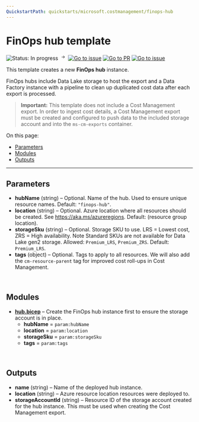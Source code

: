 ```yaml
---
QuickstartPath: quickstarts/microsoft.costmanagement/finops-hub
---
```


# FinOps hub template

![Status: In progress](https://img.shields.io/badge/status-in%20progress-blue) &nbsp;<sup>→</sup>&nbsp;
[![Go to issue](https://img.shields.io/github/issues/detail/state/microsoft/cloud-hubs/1)](https://github.com/microsoft/cloud-hubs/issues/1)
[![Go to PR](https://img.shields.io/github/pulls/detail/state/microsoft/cloud-hubs/21)](https://github.com/microsoft/cloud-hubs/pulls/21)
[![Go to issue](https://img.shields.io/github/issues/detail/state/microsoft/cloud-hubs/23)](https://github.com/microsoft/cloud-hubs/issues/23)

This template creates a new **FinOps hub** instance.

FinOps hubs include Data Lake storage to host the export and a Data Factory instance with a pipeline to clean up duplicated cost data after each export is processed.

> **Important:** This template does not include a Cost Management export. In order to ingest cost details, a Cost Management export must be created and configured to push data to the included storage account and into the `ms-cm-exports` container.

On this page:

- [Parameters](#parameters)
- [Modules](#modules)
- [Outputs](#outputs)

---

## Parameters

- **hubName** (string) – Optional. Name of the hub. Used to ensure unique resource names. Default: `"finops-hub"`.
- **location** (string) – Optional. Azure location where all resources should be created. See https://aka.ms/azureregions. Default: (resource group location).
- **storageSku** (string) – Optional. Storage SKU to use. LRS = Lowest cost, ZRS = High availability. Note Standard SKUs are not available for Data Lake gen2 storage. Allowed: `Premium_LRS`, `Premium_ZRS`. Default: `Premium_LRS`.
- **tags** (object) – Optional. Tags to apply to all resources. We will also add the `cm-resource-parent` tag for improved cost roll-ups in Cost Management.

<br>

## Modules

- **[hub.bicep](./modules/hub.md)** – Create the FinOps hub instance first to ensure the storage account is in place.
  - **hubName** = `param:hubName`
  - **location** = `param:location`
  - **storageSku** = `param:storageSku`
  - **tags** = `param:tags`

<br>

## Outputs

- **name** (string) – Name of the deployed hub instance.
- **location** (string) – Azure resource location resources were deployed to.
- **storageAccountId** (string) – Resource ID of the storage account created for the hub instance. This must be used when creating the Cost Management export.

<br>

